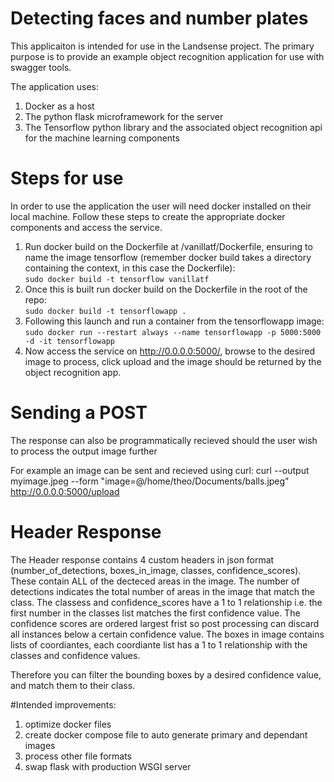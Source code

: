 # Detecting faces and number plates

This applicaiton is intended for use in the Landsense project. The primary purpose is to provide an example object recognition application for use with swagger tools.

The application uses:

1. Docker as a host
2. The python flask microframework for the server
3. The Tensorflow python library and the associated object recognition api for the machine learning components

# Steps for use

In order to use the application the user will need docker installed on their local machine. Follow these steps to create the appropriate docker components and access the service.

1. Run docker build on the Dockerfile at /vanillatf/Dockerfile, ensuring to name the image tensorflow (remember docker build takes a directory containing the context, in this case the Dockerfile):  
```sudo docker build -t tensorflow vanillatf ```
2. Once this is built run docker build on the Dockerfile in the root of the repo:  
```sudo docker build -t tensorflowapp .```
3. Following this launch and run a container from the tensorflowapp image:  
```sudo docker run --restart always --name tensorflowapp -p 5000:5000 -d -it tensorflowapp```
4. Now access the service on http://0.0.0.0:5000/, browse to the desired image to process, click upload and the image should be returned by the object recognition app.

# Sending a POST
The response can also be programmatically recieved should the user wish to process the output image further

For example an image can be sent and recieved using curl:
curl --output myimage.jpeg --form "image=@/home/theo/Documents/balls.jpeg" http://0.0.0.0:5000/upload

# Header Response
The Header response contains 4 custom headers in json format (number_of_detections, boxes_in_image, classes, confidence_scores). These contain ALL of the decteced areas in the image.
The number of detections indicates the total number of areas in the image that match the class.
The classess and confidence_scores have a 1 to 1 relationship i.e. the first number in the classes list matches the first confidence value.
The confidence scores are ordered largest frist so post processing can discard all instances below a certain confidence value.
The boxes in image contains lists of coordiantes, each coordiante list has a 1 to 1 relationship with the classes and confidence values.

Therefore you can filter the bounding boxes by a desired confidence value, and match them to their class.

#Intended improvements:

1. optimize docker files
2. create docker compose file to auto generate primary and dependant images
3. process other file formats
4. swap flask with production WSGI server


